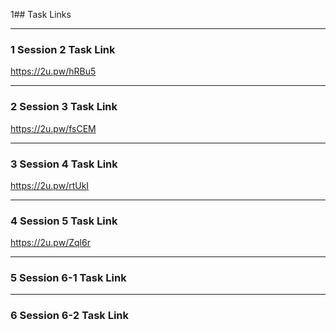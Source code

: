 1## Task Links

---

### 1 Session 2 Task Link
https://2u.pw/hRBu5

---

### 2 Session 3 Task Link
https://2u.pw/fsCEM

---

### 3 Session 4 Task Link
https://2u.pw/rtUkI

---

### 4 Session 5 Task Link
https://2u.pw/Zql6r

---

### 5 Session 6-1 Task Link


---

### 6 Session 6-2 Task Link


